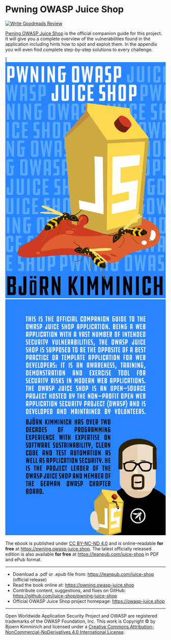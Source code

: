 # Pwning OWASP Juice Shop

[![Write Goodreads Review](https://img.shields.io/badge/goodreads-write%20review-47129532.svg)](https://www.goodreads.com/review/edit/47129532)

[Pwning OWASP Juice Shop](https://leanpub.com/juice-shop) is the
official companion guide for this project. It will give you a complete
overview of the vulnerabilities found in the application including hints
how to spot and exploit them. In the appendix you will even find
complete step-by-step solutions to every challenge.

[![Pwning OWASP Juice Shop cover](docs/modules/ROOT/assets/images/cover.jpg) [![Pwning OWASP Juice Shop back cover](docs/modules/ROOT/assets/images/introduction/back.jpg)](https://leanpub.com/juice-shop)

The ebook is published under
[CC BY-NC-ND 4.0](https://creativecommons.org/licenses/by-nc-nd/4.0/)
and is online-readable **for free** at
<https://pwning.owasp-juice.shop>. The latest officially released
edition is also available **for free** at
<https://leanpub.com/juice-shop> in PDF and ePub format.

---

* Download a .pdf or .epub file from: https://leanpub.com/juice-shop (official release)
* Read the book online at: https://pwning.owasp-juice.shop
* Contribute content, suggestions, and fixes on GitHub: https://github.com/juice-shop/pwning-juice-shop
* Official OWASP Juice Shop project homepage: https://owasp-juice.shop

---

Open Worldwide Application Security Project and OWASP are registered trademarks of the OWASP Foundation, Inc.
This work is Copyright © by Bjoern Kimminich and licensed under a [Creative Commons Attribution-NonCommercial-NoDerivatives 4.0 International License](https://creativecommons.org/licenses/by-nc-nd/4.0/).
